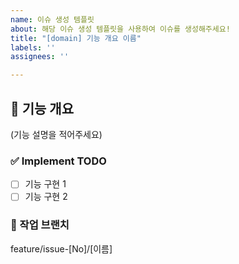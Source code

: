 ```yaml
---
name: 이슈 생성 템플릿
about: 해당 이슈 생성 템플릿을 사용하여 이슈를 생성해주세요!
title: "[domain] 기능 개요 이름"
labels: ''
assignees: ''

---
```


## 🤖 기능 개요

(기능 설명을 적어주세요)

### ✅ Implement TODO

- [ ] 기능 구현 1
- [ ] 기능 구현 2

### 🚧 작업 브랜치

feature/issue-[No]/[이름]

